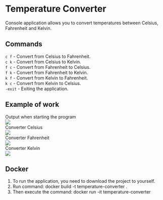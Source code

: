 # Temperature Converter



Console application allows you to convert temperatures between Celsius, Fahrenheit and Kelvin.

## Commands
`с f` - Convert from Celsius to Fahrenheit.   
`c k` - Convert from Celsius to Kelvin.   
`f c` - Convert from Fahrenheit to Celsius.   
`f k` - Convert from Fahrenheit to Kelvin.   
`k f` - Convert from Kelvin to Fahrenheit.     
`k c` - Convert from Kelvin to Celsius.   
`-exit` - Exiting the application.
## Example of work
Output when starting the program   
![](https://github.com/3oDoR/TemperatureConverter/blob/feature/readme/img/startProgram.png)   
Converter Celsius    
![](https://github.com/3oDoR/TemperatureConverter/blob/feature/readme/img/c.png)      
Converter Fahrenheit   
![](https://github.com/3oDoR/TemperatureConverter/blob/feature/readme/img/f.png)    
Converter Kelvin      
![](https://github.com/3oDoR/TemperatureConverter/blob/feature/readme/img/k.png)

## Docker
1. To run the application, you need to download the project to yourself.
2. Run command: docker build -t temperature-converter  .
3. Then execute the command: docker run -it temperature-converter      